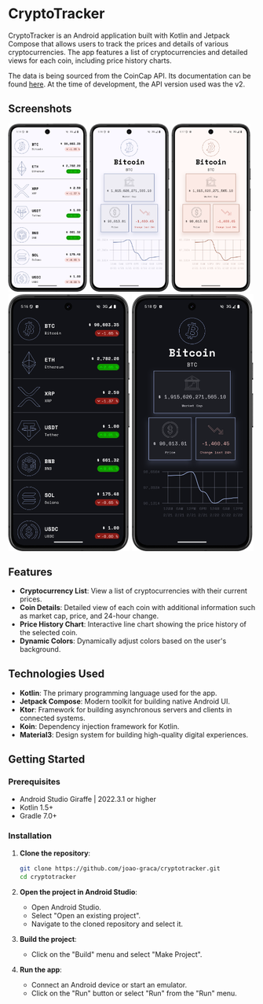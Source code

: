 # CryptoTracker

CryptoTracker is an Android application built with Kotlin and Jetpack Compose that allows users to
track the prices and details of various cryptocurrencies. The app features a list of
cryptocurrencies and detailed views for each coin, including price history charts.

The data is being sourced from the CoinCap API. Its documentation can be found [here](https://docs.coincap.io/). 
At the time of development, the API version used was the v2.

## Screenshots

<div style="display: flex; flex-wrap: wrap;">
  <img src="images/crypto_list.png" alt="Screenshot 1" style="width: 32%; margin-right: 1%;">
  <img src="images/coin_details.png" alt="Screenshot 2" style="width: 32%; margin-right: 1%;">
  <img src="images/coin_details2.png" alt="Screenshot 3" style="width: 32%;">
</div>
<div style="display: flex; flex-wrap: wrap; margin-top: 1%;">
  <img src="images/crypto_list_night.png" alt="Screenshot 4" style="width: 49%; margin-right: 1%;">
  <img src="images/coin_details_night.png" alt="Screenshot 5" style="width: 49%;">
</div>

## Features

- **Cryptocurrency List**: View a list of cryptocurrencies with their current prices.
- **Coin Details**: Detailed view of each coin with additional information such as market cap,
  price, and 24-hour change.
- **Price History Chart**: Interactive line chart showing the price history of the selected coin.
- **Dynamic Colors**: Dynamically adjust colors based on the user's background.

## Technologies Used

- **Kotlin**: The primary programming language used for the app.
- **Jetpack Compose**: Modern toolkit for building native Android UI.
- **Ktor**: Framework for building asynchronous servers and clients in connected systems.
- **Koin**: Dependency injection framework for Kotlin.
- **Material3**: Design system for building high-quality digital experiences.

## Getting Started

### Prerequisites

- Android Studio Giraffe | 2022.3.1 or higher
- Kotlin 1.5+
- Gradle 7.0+

### Installation

1. **Clone the repository**:
    ```sh
    git clone https://github.com/joao-graca/cryptotracker.git
    cd cryptotracker
    ```

2. **Open the project in Android Studio**:
    - Open Android Studio.
    - Select "Open an existing project".
    - Navigate to the cloned repository and select it.

3. **Build the project**:
    - Click on the "Build" menu and select "Make Project".

4. **Run the app**:
    - Connect an Android device or start an emulator.
    - Click on the "Run" button or select "Run" from the "Run" menu.
